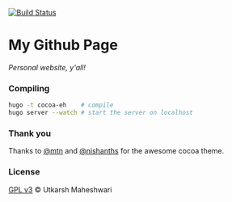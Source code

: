 [![Build Status](https://travis-ci.org/coditva/me.github.io.svg?branch=master)](https://travis-ci.org/coditva/me.github.io)

# My Github Page
_Personal website, y'all!_

### Compiling
```bash
hugo -t cocoa-eh    # compile
hugo server --watch # start the server on localhost
```

### Thank you
Thanks to [@mtn](https://github.com/mtn/cocoa-eh-hugo-theme) and [@nishanths](https://www.github.com/nishanths/cocoa-hugo-theme) for the awesome cocoa theme.

### License
[GPL v3](https://github.com/coditva/coditva.github.io/blob/master/LICENSE) &copy; Utkarsh Maheshwari
